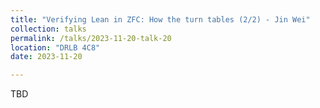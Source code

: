 ```yaml
---
title: "Verifying Lean in ZFC: How the turn tables (2/2) - Jin Wei"
collection: talks
permalink: /talks/2023-11-20-talk-20
location: "DRLB 4C8"
date: 2023-11-20

---
```


TBD







